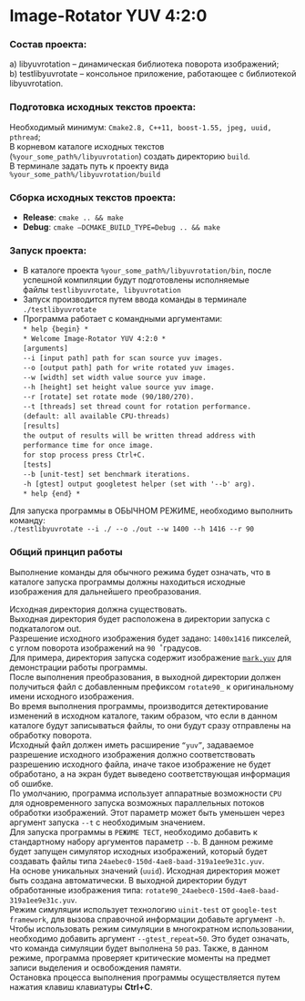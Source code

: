 # Image-Rotator YUV 4:2:0

### Состав проекта:
a) libyuvrotation – динамическая библиотека поворота изображений;  
b) testlibyuvrotate – консольное приложение, работающее с библиотекой libyuvrotation.

### Подготовка исходных текстов проекта:  
Необходимый минимум: `Cmake2.8, C++11, boost-1.55, jpeg, uuid, pthread`;  
В корневом каталоге исходных текстов (`%your_some_path%/libyuvrotation`) создать директорию `build`.  
В терминале задать путь к проекту вида `%your_some_path%/libyuvrotation/build`  
  
### Сборка исходных текстов проекта:  
* **Release**: `cmake .. && make`  
* **Debug**: `cmake –DCMAKE_BUILD_TYPE=Debug .. && make`  
  
### Запуск проекта:  
* В каталоге проекта `%your_some_path%/libyuvrotation/bin`, после успешной компиляции будут подготовлены исполняемые файлы `testlibyuvrotate, libyuvrotation`  
* Запуск производится путем ввода команды в терминале `./testlibyuvrotate`  
* Программа работает с командными аргументами:  
`* help {begin} *`  
`* Welcome Image-Rotator YUV 4:2:0 *`  
`[arguments]`  
`--i [input path] path for scan source yuv images.`  
`--o [output path] path for write rotated yuv images.`  
`--w [width] set width value source yuv image.`  
`--h [height] set height value source yuv image.`  
`--r [rotate] set rotate mode (90/180/270).`  
`--t [threads] set thread count for rotation performance.`  
`(default: all available CPU-threads)`  
`[results]`  
`the output of results will be written thread address with`  
`performance time for once image.`  
`for stop process press Ctrl+C.`  
`[tests]`  
`--b [unit-test] set benchmark iterations.`  
`-h [gtest] output googletest helper (set with '--b' arg).`  
`* help {end} *`  
  
Для запуска программы в ОБЫЧНОМ РЕЖИМЕ, необходимо выполнить команду:  
`./testlibyuvrotate --i ./ --o ./out --w 1400 --h 1416 --r 90`  
  
### Общий принцип работы
  Выполнение команды для обычного режима будет означать, что в каталоге запуска программы должны находиться исходные изображения для дальнейшего преобразования.  
  
  Исходная директория должна существовать.  
  Выходная директория будет расположена в директории запуска с подкаталогом out.  
  Разрешение исходного изображения будет задано: `1400х1416` пикселей, с углом поворота изображений на `90 ̊ `градусов.  
  Для примера, директория запуска содержит изображение [`mark.yuv`](https://drive.google.com/open?id=1Lnr_UXd3EesNUslGq_b-BE235JsM9bV6) для демонстрации работы программы.  
  После выполнения преобразования, в выходной директории должен получиться файл с добавленным префиксом `rotate90_` к оригинальному имени исходного изображения.  
  Во время выполнения программы, производится детектирование изменений в исходном каталоге, таким образом, что если в данном каталоге будут записываться файлы, то они будут сразу отправлены на обработку поворота.  
  Исходный файл должен иметь расширение `“yuv”`, задаваемое разрешение исходного изображения должно соответствовать разрешению исходного файла, иначе такое изображение не будет обработано, а на экран будет выведено соответствующая информация об ошибке.  
  По умолчанию, программа использует аппаратные возможности `CPU` для одновременного запуска возможных параллельных потоков обработки изображений. Этот параметр может быть уменьшен через аргумент запуска `--t` с необходимым значением.  
  Для запуска программы в `РЕЖИМЕ ТЕСТ`, необходимо добавить к стандартному набору аргументов параметр `--b`. В данном режиме будет запущен симулятор исходных изображений, который будет создавать файлы типа `24aebec0-150d-4ae8-baad-319a1ee9e31c.yuv`.  
  На основе уникальных значений (`uuid`). Исходная директория может быть создана автоматически. В выходной директории будут обработанные изображения типа: `rotate90_24aebec0-150d-4ae8-baad-319a1ee9e31c.yuv`.  
  Режим симуляции использует технологию `uinit-test` от `google-test framework`, для вызова справочной информации добавьте аргумент `-h`.
  Чтобы использовать режим симуляции в многократном использовании, необходимо добавить аргумент `--gtest_repeat=50`. Это будет означать, что команда симуляции будет выполнена `50` раз. Также, в данном режиме, программа проверяет критические моменты на предмет записи выделения и освобождения памяти.  
  Остановка процесса выполнения программы осуществляется путем нажатия клавиш клавиатуры **Ctrl+C**.  
